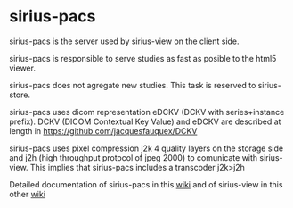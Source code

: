 # sirius-pacs

sirius-pacs is the server used by sirius-view on the client side. 

sirius-pacs is responsible to serve studies as fast as posible to the html5 viewer.

sirius-pacs does not agregate new studies. This task is reserved to sirius-store.

sirius-pacs uses dicom representation eDCKV (DCKV with series+instance prefix). 
DCKV (DICOM Contextual Key Value) and eDCKV are described at length in https://github.com/jacquesfauquex/DCKV

sirius-pacs uses pixel compression j2k 4 quality layers on the storage side and j2h (high throughput protocol of jpeg 2000) to comunicate with sirius-view. This implies that sirius-pacs includes a transcoder j2k>j2h

Detailed documentation of sirius-pacs in this [wiki](https://github.com/opendicom/sirius-pacs/wiki) and of sirius-view in this other [wiki](https://github.com/opendicom/sirius-view/wiki)
